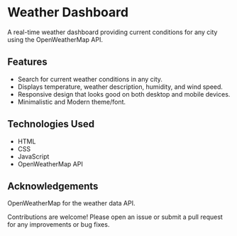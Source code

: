 # Weather Dashboard

A real-time weather dashboard providing current conditions for any city using the OpenWeatherMap API.

## Features

- Search for current weather conditions in any city.
- Displays temperature, weather description, humidity, and wind speed.
- Responsive design that looks good on both desktop and mobile devices.
- Minimalistic and Modern theme/font.

## Technologies Used

- HTML
- CSS
- JavaScript
- OpenWeatherMap API

## Acknowledgements
OpenWeatherMap for the weather data API.

Contributions are welcome! Please open an issue or submit a pull request for any improvements or bug fixes.
